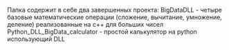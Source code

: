 Папка содержит в себе два завершенных проекта:
BigDataDLL - четыре базовые математические операции (сложение, вычитание, умножение, деление) реализованные на c++ для больших чисел
Python_DLL_BigData_calculator - простой калькулятор на python использующий DLL
